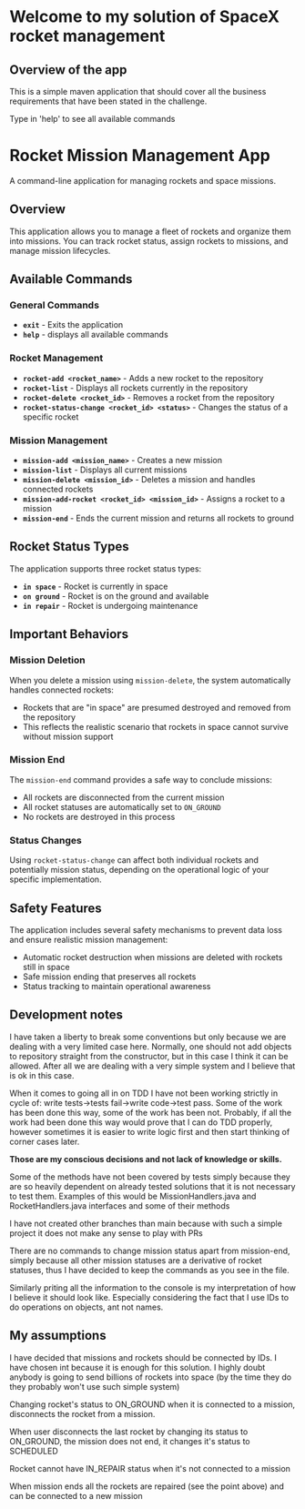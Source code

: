 # Welcome to my solution of SpaceX rocket management

## Overview of the app
This is a simple maven application that should cover all the business requirements that have been stated in the challenge. 

Type in 'help' to see all available commands

# Rocket Mission Management App

A command-line application for managing rockets and space missions.

## Overview

This application allows you to manage a fleet of rockets and organize them into missions. You can track rocket status, assign rockets to missions, and manage mission lifecycles.

## Available Commands

### General Commands

- **`exit`** - Exits the application
- **`help`** - displays all available commands

### Rocket Management

- **`rocket-add <rocket_name>`** - Adds a new rocket to the repository
- **`rocket-list`** - Displays all rockets currently in the repository
- **`rocket-delete <rocket_id>`** - Removes a rocket from the repository
- **`rocket-status-change <rocket_id> <status>`** - Changes the status of a specific rocket

### Mission Management

- **`mission-add <mission_name>`** - Creates a new mission
- **`mission-list`** - Displays all current missions
- **`mission-delete <mission_id>`** - Deletes a mission and handles connected rockets
- **`mission-add-rocket <rocket_id> <mission_id>`** - Assigns a rocket to a mission
- **`mission-end`** - Ends the current mission and returns all rockets to ground

## Rocket Status Types

The application supports three rocket status types:

- **`in space`** - Rocket is currently in space
- **`on ground`** - Rocket is on the ground and available
- **`in repair`** - Rocket is undergoing maintenance

## Important Behaviors

### Mission Deletion
When you delete a mission using `mission-delete`, the system automatically handles connected rockets:
- Rockets that are "in space" are presumed destroyed and removed from the repository
- This reflects the realistic scenario that rockets in space cannot survive without mission support

### Mission End
The `mission-end` command provides a safe way to conclude missions:
- All rockets are disconnected from the current mission
- All rocket statuses are automatically set to `ON_GROUND`
- No rockets are destroyed in this process

### Status Changes
Using `rocket-status-change` can affect both individual rockets and potentially mission status, depending on the operational logic of your specific implementation.

## Safety Features

The application includes several safety mechanisms to prevent data loss and ensure realistic mission management:
- Automatic rocket destruction when missions are deleted with rockets still in space
- Safe mission ending that preserves all rockets
- Status tracking to maintain operational awareness

## Development notes
I have taken a liberty to break some conventions but only because we are dealing with a very limited case here.
Normally, one should not add objects to repository straight from the constructor, but in this case I think it can be allowed. 
After all we are dealing with a very simple system and I believe that is ok in this case. 

When it comes to going all in on TDD I have not been working strictly in cycle of: write tests->tests fail->write code->test pass. Some of the work has been done this way, some of the work has been not.
Probably, if all the work had been done this way would prove that I can do TDD properly, however sometimes it is easier to write logic first and then start thinking of corner cases later. 

__Those are my conscious decisions and not lack of knowledge or skills.__

Some of the methods have not been covered by tests simply because they are so heavily dependent on already tested solutions that it is not necessary to test them.
Examples of this would be MissionHandlers.java and RocketHandlers.java interfaces and some of their methods

I have not created other branches than main because with such a simple project it does not make any sense to play with PRs

There are no commands to change mission status apart from mission-end, simply because all other mission statuses are a derivative of rocket statuses, thus I have decided to keep the commands as you see in the file.

Similarly priting all the information to the console is my interpretation of how I believe it should look like.
Especially considering the fact that I use IDs to do operations on objects, ant not names.

## My assumptions
I have decided that missions and rockets should be connected by IDs.
I have chosen int because it is enough for this solution. I highly doubt anybody is going to send billions of rockets into space (by the time they do they probably won't use such simple system)

Changing rocket's status to ON_GROUND when it is connected to a mission, disconnects the rocket from a mission.

When user disconnects the last rocket by changing its status to ON_GROUND, the mission does not end, it changes it's status to SCHEDULED

Rocket cannot have IN_REPAIR status when it's not connected to a mission

When mission ends all the rockets are repaired (see the point above) and can be connected to a new mission






